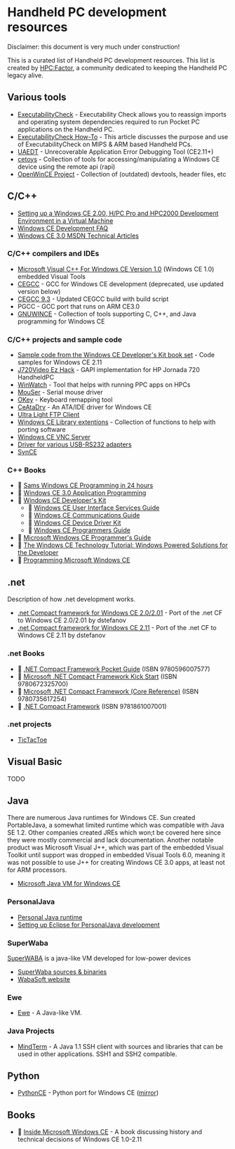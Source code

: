 # Handheld PC development resources

Disclaimer: this document is very much under construction!

This is a curated list of Handheld PC development resources. This list is created by [HPC:Factor](https://www.hpcfactor.com), a community dedicated to keeping the Handheld PC legacy alive.

## Various tools

* [ExecutabilityCheck](https://www.hpcfactor.com/downloads/details.asp?r={40A26F4C-E4AC-41C9-81A1-1D81B4C41A0E}) - Executability Check allows you to reassign imports and operating system dependencies required to run Pocket PC applications on the Handheld PC.
* [ExecutabilityCheck How-To](https://www.hpcfactor.com/support/cesd/s/0128.asp) - This article discusses the purpose and use of ExecutabilityCheck on MIPS & ARM based Handheld PCs.
* [UAEDT](https://www.hpcfactor.com/scl/453/Harald-Ren_Flasch/UAEDT/version_3.3) - Unrecoverable Application Error Debugging Tool (CE2.11+)
* [cetoys](https://sourceforge.net/projects/cetoys/) - Collection of tools for accessing/manipulating a Windows CE device using the remote api (rapi)
* [OpenWinCE Project](https://sourceforge.net/projects/openwince/files/) - Collection of (outdated) devtools, header files, etc

## C/C++

* [Setting up a Windows CE 2.00, H/PC Pro and HPC2000 Development Environment in a Virtual Machine](https://www.hpcfactor.com/support/cesd/d/0009.asp)
* [Windows CE Development FAQ](http://web.archive.org/web/20010616145539/http://www.cegadgets.com/wincedevfaq.htm)
* [Windows CE 3.0 MSDN Technical Articles](https://web.archive.org/web/20040614224612if_/http://msdn.microsoft.com/embedded/prevver/ce3/article/default.aspx)

### C/C++ compilers and IDEs
* [Microsoft Visual C++ For Windows CE Version 1.0](https://archive.org/details/msvcceu.100) (Windows CE 1.0)
embedded Visual Tools
* [CEGCC](https://sourceforge.net/projects/cegcc/) - GCC for Windows CE development (deprecated, use updated version below)
* [CEGCC 9.3](https://github.com/MaxKellermann/cegcc-build) - Updated CEGCC build with build script
* PGCC - GCC port that runs on ARM CE3.0
* [GNUWINCE](https://www.hpcfactor.com/downloads/details.asp?r={9D534150-2CDD-42A4-8AAE-1B1FBCEB64A5}) - Collection of tools supporting C, C++, and Java programming for Windows CE

### C/C++ projects and sample code
* [Sample code from the Windows CE Developer's Kit book set](https://github.com/HPC-Factor/windows-ce-developers-kit-code-samples) - Code samples for Windows CE 2.11
* [J720Video Ez Hack](https://github.com/battlecoder/ancient_hpc_stuff/tree/master/J720Video_ez_hack) - GAPI implementation for HP Jornada 720 HandheldPC
* [WinWatch](https://github.com/battlecoder/ancient_hpc_stuff/tree/master/WinWatch) - Tool that helps with running PPC apps on HPCs
* [MouSer](https://github.com/battlecoder/ancient_hpc_stuff/tree/master/mouser) - Serial mouse driver
* [OKey](https://github.com/battlecoder/ancient_hpc_stuff/tree/master/okey) - Keyboard remapping tool
* [CeAtaDrv](https://sourceforge.net/projects/ceatadrv/) - An ATA/IDE driver for Windows CE
* [Ultra Light FTP Client](https://sourceforge.net/projects/ultralightftpc/files/version%201.0/)
* [Windows CE Library extentions](https://sourceforge.net/projects/wcelibcex/) - Collection of functions to help with porting software
* [Windows CE VNC Server](https://sourceforge.net/projects/wincevncsvr/files/wincevncsvr/cevncsvr-0.1/)
* [Driver for various USB-RS232 adapters](https://github.com/HPC-Factor/232usb-windowsce)
* [SynCE](https://github.com/HPC-Factor/synce)

### C++ Books

* 📕 [Sams Windows CE Programming in 24 hours](https://books.google.com/books?id=hzzkPgAACAAJ)
* 📕 [Windows CE 3.0 Application Programming](https://books.google.com/books?id=AF5Lr5HA5UEC)
* 📕 [Windows CE Developer's Kit](https://www.google.com/books/edition/Microsoft_Windows_CE_Developer_s_Kit/m8taAQAACAAJ?hl=en)
  * 📕 [Windows CE User Interface Services Guide](https://archive.org/details/bitsavers_microsoftwndowsCEUserInterfaceServicesGuide1999_11958099)
  * 📕 [Windows CE Communications Guide](https://archive.org/details/bitsavers_microsoftwndowsCECommunicationsGuide1999_10487503)
  * 📕 [Windows CE Device Driver Kit](https://archive.org/details/bitsavers_microsoftwndowsCEDeviceDriverKit1999_7069688)
  * 📕 [Windows CE Programmers Guide](https://archive.org/details/bitsavers_microsoftwndowsCEProgrammersGuide1999_12054297)
* 📕 [Microsoft Windows CE Programmer's Guide](https://www.amazon.com/gp/product/1572316438/?creativeASIN=1572316438&tag=hpcfactor00-20)
* 📕 [The Windows CE Technology Tutorial: Windows Powered Solutions for the Developer](https://www.amazon.com/gp/product/0201616424/?creativeASIN=0201616424&tag=hpcfactor00-20)
* 📕 [Programming Microsoft Windows CE](https://www.amazon.com/gp/product/1572318562/?creativeASIN=1572318562&tag=hpcfactor00-20)

## .net

Description of how .net development works.

* [.net Compact framework for Windows CE 2.0/2.01](https://www.hpcfactor.com/scl/1040/dstefanov/Microsoft_.NET_Compact_Framework_1.0_SP3_for_Windows_CE_2.00/2.01) - Port of the .net CF to Windows CE 2.0/2.01 by dstefanov
* [.net Compact framework for Windows CE 2.11](https://www.hpcfactor.com/scl/1041/dstefanov/Microsoft_.NET_Compact_Framework_1.0_SP3_for_Windows_CE_2.11) - Port of the .net CF to Windows CE 2.11 by dstefanov

### .net Books
* 📕 [.NET Compact Framework Pocket Guide](https://www.amazon.com/s/ref=as_li_ss_tl?url=search-alias=aps&field-keywords=9780596007577&rh=i:aps,k:9780596007577&tag=hpcfactor00-20) (ISBN 9780596007577) 
* 📕 [Microsoft .NET Compact Framework Kick Start](https://www.amazon.com/s/ref=as_li_ss_tl?url=search-alias=aps&field-keywords=9780672325700&rh=i:aps,k:9780672325700&tag=hpcfactor00-20) (ISBN 9780672325700) 
* 📕 [Microsoft .NET Compact Framework (Core Reference)](https://www.amazon.com/s/ref=as_li_ss_tl?url=search-alias=aps&field-keywords=9780735617254&rh=i:aps,k:9780735617254&tag=hpcfactor00-20) (ISBN 9780735617254) 
* 📕 [.NET Compact Framework](https://www.amazon.com/s/ref=as_li_ss_tl?url=search-alias=aps&field-keywords=9781861007001&rh=i:aps,k:9781861007001&tag=hpcfactor00-20) (ISBN 9781861007001) 

### .net projects
* [TicTacToe](https://github.com/HPC-Factor/TicTacToe)

## Visual Basic

TODO

## Java

There are numerous Java runtimes for Windows CE. Sun created PortableJava, a somewhat limited runtime which was compatible with Java SE 1.2. Other companies created JREs which won;t be covered here since they were mostly commercial and lack documentation.
Another notable product was Microsoft Visual J++, which was part of the embedded Visual Toolkit until support was dropped in embedded Visual Tools 6.0, meaning it was not possible to use J++ for creating Windows CE 3.0 apps, at least not for ARM processors.

* [Microsoft Java VM for Windows CE](https://www.hpcfactor.com/scl/1044/Microsoft_Corporation/Microsoft_Virtual_Machine_for_Java_MSVM/version_1.0.0.0)

### PersonalJava

* [Personal Java runtime](https://www.hpcfactor.com/scl/842/Sun_Microsystems/Personal_JAVA_Virtual_Machine/version_1.0) 
* [Setting up Eclipse for PersonalJava development](http://www.ohnitsch.net/2014/05/03/personaljava-tutorial/)

### SuperWaba
[SuperWABA](https://en.wikipedia.org/wiki/SuperWaba) is a java-like VM developed for low-power devices
* [SuperWaba sources & binaries](https://sourceforge.net/projects/superwaba/files/VM/Release%204.50a/)
* [WabaSoft website](http://web.archive.org/web/20070205081050/http://www.wabasoft.com/howto.shtml)

### Ewe
* [Ewe](https://www.hpcfactor.com/scl/7/Eve_Soft/Ewe_Virtual_Machine/version_1.49) - A Java-like VM.

### Java Projects

* [MindTerm](https://www.hpcfactor.com/scl/1072/Appgate/MindTerm_SSH_Client/version_2.4.2) - A Java 1.1 SSH client with sources and libraries that can be used in other applications. SSH1 and SSH2 compatible.

## Python
* [PythonCE](http://pythonce.sourceforge.net/) - Python port for Windows CE ([mirror](https://www.hpcfactor.com/scl/1073/PythonCE/Python/version_2.3.4))


## Books

* 📕 [Inside Microsoft Windows CE](https://books.google.nl/books/about/Inside_Microsoft_Windows_CE.html?id=Rsu7AAAACAAJ&redir_esc=y) - A book discussing history and technical decisions of Windows CE 1.0-2.11
